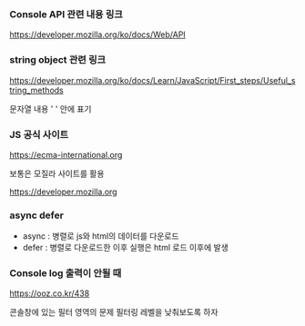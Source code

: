 ### Console API 관련 내용 링크

https://developer.mozilla.org/ko/docs/Web/API

### string object 관련 링크

https://developer.mozilla.org/ko/docs/Learn/JavaScript/First_steps/Useful_string_methods

문자열 내용 ' ' 안에 표기

### JS 공식 사이트

https://ecma-international.org

보통은 모질라 사이트를 활용

https://developer.mozilla.org

### async defer

- async : 병렬로 js와 html의 데이터를 다운로드
- defer : 병렬로 다운로드한 이후 실행은 html 로드 이후에 발생

### Console log 출력이 안될 때

https://ooz.co.kr/438

콘솔창에 있는 필터 영역의 문제
필터링 레벨을 낮춰보도록 하자
